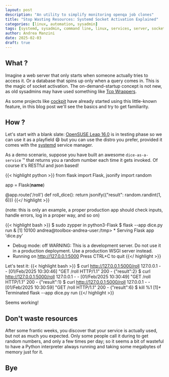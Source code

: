 ```yaml
---
layout: post
description: "An utility to simplify monitoring openqa job clones"
title: "Stop Wasting Resources: Systemd Socket Activation Explained"
categories: [linux, automation, sysadmin]
tags: [systemd, sysadmin, command line, linux, services, server, socket, learning, tutorial]
author: Andrea Manzini
date: 2025-02-03
draft: true
---
```


## What ? 

Imagine a web server that only starts when someone actually tries to access it. Or a database that spins up only when a query comes in. This is the magic of socket activation. The on-demand-startup concept is not new, as old sysadmins may have used something like [Tcp Wrappers](https://en.wikipedia.org/wiki/TCP_Wrappers).

As some projects like [cockpit](https://cockpit-project.org/) have already started using this little-known feature, in this blog post we'll see the basics and try to get familiarity.

## How ?

Let's start with a blank slate: [OpenSUSE Leap 16.0](https://get.opensuse.org/leap/16.0/) is in testing phase so we can use it as a playfield :smile: but you can use the distro you prefer, provided it comes with the [systemd](https://systemd.io/) service manager.

As a demo scenario, suppose you have built an awesome `dice-as-a-service` :tm: that returns you a random number each time it gets invoked. Of course it's RESTful and json based! 

{{< highlight python >}}
from flask import Flask, jsonify
import random

app = Flask(__name__)

@app.route('/roll')
def roll_dice():
    return jsonify({"result": random.randint(1, 6)})
{{</ highlight >}}

(note: this is only an example, a proper production app should check inputs, handle errors, log in a proper way, and so on)

{{< highlight bash  >}}
$ sudo zypper in python3-Flask
$ flask  --app dice.py  run &
[1] 10100
andrea@toolbox-andrea-user:/tmp>  * Serving Flask app 'dice.py'
 * Debug mode: off
WARNING: This is a development server. Do not use it in a production deployment. Use a production WSGI server instead.
 * Running on http://127.0.0.1:5000
Press CTRL+C to quit
{{</ highlight >}}

Let's test it: 
{{< highlight bash  >}}
$ curl http://127.0.0.1:5000/roll 
127.0.0.1 - - [01/Feb/2025 10:30:46] "GET /roll HTTP/1.1" 200 -
{"result":2}
$ curl http://127.0.0.1:5000/roll 
127.0.0.1 - - [01/Feb/2025 10:30:49] "GET /roll HTTP/1.1" 200 -
{"result":1}
$ curl http://127.0.0.1:5000/roll 
127.0.0.1 - - [01/Feb/2025 10:30:59] "GET /roll HTTP/1.1" 200 -
{"result":6}
$ kill %1
[1]+  Terminated              flask --app dice.py run
{{</ highlight >}}

Seems working! 

## Don't waste resources

After some frantic weeks, you discover that your service is actually used, but not as much you expected. Only some people call it during to get random numbers, and only a few times per day; so it seems a bit of wasteful to have a Python interpreter always running and taking some megabytes of memory just for it.




## Bye

